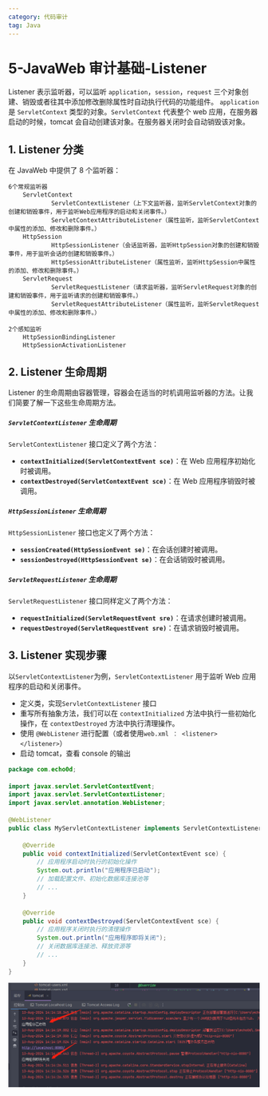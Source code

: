 ```yaml
---
category: 代码审计
tag: Java
---
```


# 5-JavaWeb 审计基础-Listener

<!-- more -->

Listener 表示监听器，可以监听 `application`，`session`，`request` 三个对象创建、销毁或者往其中添加修改删除属性时自动执行代码的功能组件。 `application` 是 `ServletContext` 类型的对象。`ServletContext` 代表整个 web 应用，在服务器启动的时候，tomcat 会自动创建该对象。在服务器关闭时会自动销毁该对象。

## 1. Listener 分类

在 JavaWeb 中提供了 8 个监听器：

```
6个常规监听器
    ServletContext
            ServletContextListener（上下文监听器，监听ServletContext对象的创建和销毁事件，用于监听Web应用程序的启动和关闭事件。）
            ServletContextAttributeListener（属性监听，监听ServletContext中属性的添加、修改和删除事件。）
    HttpSession
            HttpSessionListener（会话监听器，监听HttpSession对象的创建和销毁事件，用于监听会话的创建和销毁事件。）
            HttpSessionAttributeListener（属性监听，监听HttpSession中属性的添加、修改和删除事件。）
    ServletRequest
            ServletRequestListener（请求监听器，监听ServletRequest对象的创建和销毁事件，用于监听请求的创建和销毁事件。）
            ServletRequestAttributeListener（属性监听，监听ServletRequest中属性的添加、修改和删除事件。）

2个感知监听
    HttpSessionBindingListener
    HttpSessionActivationListener
```

## 2. Listener 生命周期

Listener 的生命周期由容器管理，容器会在适当的时机调用监听器的方法。让我们简要了解一下这些生命周期方法。

##### `ServletContextListener` 生命周期

`ServletContextListener` 接口定义了两个方法：

- **`contextInitialized(ServletContextEvent sce)`**：在 Web 应用程序初始化时被调用。
- **`contextDestroyed(ServletContextEvent sce)`**：在 Web 应用程序销毁时被调用。

##### `HttpSessionListener` 生命周期

`HttpSessionListener` 接口也定义了两个方法：

- **`sessionCreated(HttpSessionEvent se)`**：在会话创建时被调用。
- **`sessionDestroyed(HttpSessionEvent se)`**：在会话销毁时被调用。

##### `ServletRequestListener` 生命周期

`ServletRequestListener` 接口同样定义了两个方法：

- **`requestInitialized(ServletRequestEvent sre)`**：在请求创建时被调用。
- **`requestDestroyed(ServletRequestEvent sre)`**：在请求销毁时被调用。

## 3. Listener 实现步骤

以`ServletContextListener`为例，`ServletContextListener` 用于监听 Web 应用程序的启动和关闭事件。

- 定义类，实现`ServletContextListener` 接口
- 重写所有抽象方法，我们可以在 `contextInitialized` 方法中执行一些初始化操作，在 `contextDestroyed` 方法中执行清理操作。
- 使用 `@WebListener` 进行配置（或者使用`web.xml ： <listener></listener>`）
- 启动 tomcat，查看 console 的输出

```java
package com.echo0d;

import javax.servlet.ServletContextEvent;
import javax.servlet.ServletContextListener;
import javax.servlet.annotation.WebListener;

@WebListener
public class MyServletContextListener implements ServletContextListener {

    @Override
    public void contextInitialized(ServletContextEvent sce) {
        // 应用程序启动时执行的初始化操作
        System.out.println("应用程序已启动");
        // 加载配置文件、初始化数据库连接池等
        // ...
    }

    @Override
    public void contextDestroyed(ServletContextEvent sce) {
        // 应用程序关闭时执行的清理操作
        System.out.println("应用程序即将关闭");
        // 关闭数据库连接池、释放资源等
        // ...
    }
}
```

![image-20240813141650756](img/5-JavaWeb_Listener/image-20240813141650756.png)
